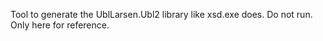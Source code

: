 Tool to generate the UblLarsen.Ubl2 library like xsd.exe does. Do not run. Only here for reference.

